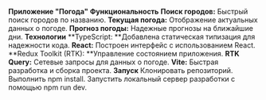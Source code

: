 **Приложение "Погода"**
**Функциональность**
**Поиск городов:** Быстрый поиск городов по названию.
**Текущая погода:** Отображение актуальных данных о погоде.
**Прогноз погоды:** Надежные прогнозы на ближайшие дни.
**Технологии**
**TypeScript: **Добавлена статическая типизация для надежности кода.
**React:** Построен интерфейс с использованием React.
**Redux Toolkit (RTK): **Управление состоянием приложения.
**RTK Query:** Сетевые запросы для данных о погоде.
**Vite:** Быстрая разработка и сборка проекта.
**Запуск**
Клонировать репозиторий.
Выполнить npm install.
Запустить локальный сервер разработки с помощью npm run dev.
